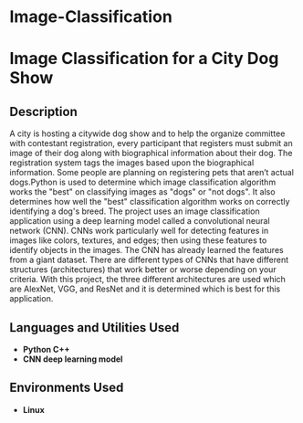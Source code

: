 # Image-Classification

<h1> Image Classification for a City Dog Show  </h1>



<h2>Description</h2>
 A city is hosting a citywide dog show and to help the organize committee with contestant registration, every participant that registers must submit an image of their dog along with biographical information about their dog. The registration system tags the images based upon the biographical information. Some people are planning on registering pets that aren’t actual dogs.Python is used to determine which image classification algorithm works the "best" on classifying images as "dogs" or "not dogs". It also determines how well the "best" classification algorithm works on correctly identifying a dog's breed. The project uses an image classification application using a deep learning model called a convolutional neural network (CNN). CNNs work particularly well for detecting features in images like colors, textures, and edges; then using these features to identify objects in the images.  The CNN has already learned the features from a giant dataset. There are different types of CNNs that have different structures (architectures) that work better or worse depending on your criteria. With this project, the three different architectures  are used which are AlexNet, VGG, and ResNet and it is determined which is best for this application.
<br />


<h2>Languages and Utilities Used</h2>

- <b>Python C++</b>
- <b>CNN deep learning model</b>

<h2>Environments Used </h2>

- <b>Linux</b> 



<!--
 ```diff
- text in red
+ text in green
! text in orange
# text in gray
@@ text in purple (and bold)@@
```
--!>
